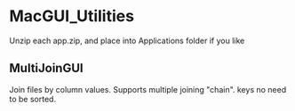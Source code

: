 # MacGUI_Utilities

Unzip each app.zip, and place into Applications folder if you like

## MultiJoinGUI

Join files by column values. Supports multiple joining "chain". keys no need to be sorted.
